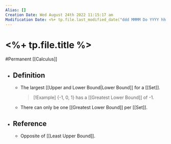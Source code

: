 ```yaml
---
Alias: []
Creation Date: Wed August 24th 2022 11:15:17 am 
Modification Date: <%+ tp.file.last_modified_date("ddd MMMM Do YYYY hh:mm:ss a") %>
---
```

# <%+ tp.file.title %>
#Permanent [[Calculus]]

- ## Definition
	- The largest [[Upper and Lower Bound|Lower Bound]] for a [[Set]].
	  > [!Example]
	  > {-1, 0, 1} has a [[Greatest Lower Bound]] of -1.
	- There can only be one [[Greatest Lower Bound]] per [[Set]].
- ## Reference
	- Opposite of [[Least Upper Bound]].